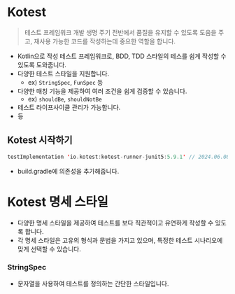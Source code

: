 # Kotest
> 테스트 프레임워크 개발 생명 주기 전반에서 품질을 유지할 수 있도록 도움을 주고, 재사용 가능한 코드를 작성하는데 중요한 역할을 합니다.
- Kotlin으로 작성 테스트 프레임워크로, BDD, TDD 스타일의 테스를 쉽게 작성할 수 있도록 도와줍니다.
- 다양한 테스트 스타일을 지원합니다.
  - ex) `StringSpec`, `FunSpec` 등
- 다양한 매칭 기능을 제공하여 여러 조건을 쉽게 검증할 수 있습니다.
  - ex) `shouldBe`, `shouldNotBe`
- 테스트 라이프사이클 관리가 가능합니다.
- 등

## Kotest 시작하기
```kotlin
testImplementation 'io.kotest:kotest-runner-junit5:5.9.1' // 2024.06.08 기준 최신버전
```
- build.gradle에 의존성을 추가해줍니다.

# Kotest 명세 스타일
- 다양한 명세 스타일을 제공하여 테스트를 보다 직관적이고 유연하게 작성할 수 있도록 합니다.
-  각 명세 스타일은 고유의 형식과 문법을 가지고 있으며, 특정한 테스트 시나리오에 맞게 선택할 수 있습니다.

### StringSpec
- 문자열을 사용하여 테스트를 정의하는 간단한 스타일입니다.